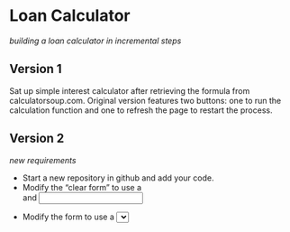 # Loan Calculator 
*building a loan calculator in incremental steps*

## Version 1

Sat up simple interest calculator after retrieving the formula from calculatorsoup.com. Original version features two buttons: one to run the calculation function and one to refresh the page to restart the process.

## Version 2
*new requirements*

* Start a new repository in github and add your code. 
* Modify the “clear form” to use a <form> and <input type=”reset”>
* Modify the form to use a <select> for credit score, the rate should be 
      selected from a variable in the <script>.


```html
<select id="score" name="score">
    <option value="APlus">Excellent (740 & above)</option>
    <option value="A">Great (690-739)</option>
    <option value="B">Good (660-689)</option>
    <option value="C">Fair (620-659)</option>
<option value="D">Ok (619 & Below)</option>
<select>
```

      Then using the values of:
        APlus="3.990"
        A="4.490"
        B="4.990"
        C="6.490"
        D="8.490"
